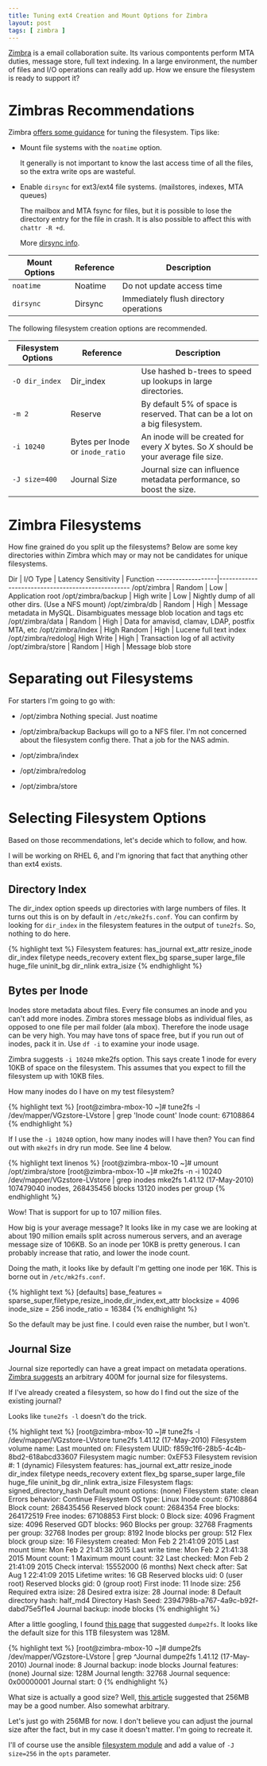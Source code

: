 ```yaml
---
title: Tuning ext4 Creation and Mount Options for Zimbra
layout: post
tags: [ zimbra ]
---
```


[Zimbra](http://www.zimbra.com/) is a email collaboration suite. Its various compontents perform MTA duties, message store, full text indexing. In a large environment, the number of files and I/O operations can really add up. How we ensure the filesystem is ready to support it?

# Zimbras Recommendations #

Zimbra [offers some guidance](http://wiki.zimbra.com/index.php?title=Performance_Tuning_Guidelines_for_Large_Deployments#File_System) for tuning the filesystem. Tips like:

- Mount file systems with the `noatime` option.

  It generally is not important to know the last access time of all the files, so the extra write ops are wasteful.

- Enable `dirsync` for ext3/ext4 file systems. (mailstores, indexes, MTA queues)

  The mailbox and MTA fsync for files, but it is possible to lose the directory entry for the file in  crash.
  It is also possible to affect this with `chattr -R +d`.

  More [dirsync info](http://lwn.net/2002/0214/a/dirsync.php3).

Mount Options      | Reference    | Description
-------------------|--------------|-----------
`noatime`          | Noatime      | Do not update access time
`dirsync`          | Dirsync      | Immediately flush directory operations

The following filesystem creation options are recommended.

Filesystem Options | Reference    | Description
-------------------|--------------|-----------
`-O dir_index`     | Dir_index    | Use hashed b-trees to speed up lookups in large directories.
`-m 2`             | Reserve      | By default 5% of space is reserved. That can be a lot on a big filesystem.
`-i 10240`         | Bytes per Inode or `inode_ratio` | An inode will be created for every _X_ bytes. So _X_ should be your average file size.
`-J size=400`      | Journal Size | Journal size can influence metadata performance, so boost the size.
    

# Zimbra Filesystems #

How fine grained do you split up the filesystems? Below are some key directories within Zimbra which may or may not be candidates for unique filesystems.

Dir                | I/O Type         | Latency Sensitivity | Function
-------------------|--------------------------------------------------
/opt/zimbra        | Random           | Low                 | Application root
/opt/zimbra/backup | High write       | Low                 | Nightly dump of all other dirs. (Use a NFS mount)
/opt/zimbra/db     | Random           | High                | Message metadata in MySQL. Disambiguates message blob location and tags etc
/opt/zimbra/data   | Random           | High                | Data for amavisd, clamav, LDAP, postfix MTA, etc
/opt/zimbra/index  | High Random      | High                | Lucene full text index
/opt/zimbra/redolog| High Write       | High                | Transaction log of all activity
/opt/zimbra/store  | Random           | High                | Message blob store

# Separating out Filesystems #

For starters I'm going to go with:

- /opt/zimbra
  Nothing special. Just noatime
- /opt/zimbra/backup
  Backups will go to a NFS filer. I'm not concerned about the filesystem config there. That a job for the NAS admin.

- /opt/zimbra/index
- /opt/zimbra/redolog
- /opt/zimbra/store


# Selecting Filesystem Options #

Based on those recommendations, let's decide which to follow, and how.

I will be working on RHEL 6, and I'm ignoring that fact that anything other than ext4 exists.

## Directory Index ##

The dir_index option speeds up directories with large numbers of files. It turns out this is on by default in `/etc/mke2fs.conf`. You can confirm by looking for `dir_index` in the filesystem features in the output of `tune2fs`. So, nothing to do here.

{% highlight text %}
Filesystem features:      has_journal ext_attr resize_inode dir_index filetype needs_recovery extent flex_bg sparse_super large_file huge_file uninit_bg dir_nlink extra_isize
{% endhighlight %}

## Bytes per Inode ##

Inodes store metadata about files. Every file consumes an inode and you can't add more inodes. Zimbra stores message blobs as individual files, as opposed to one file per mail folder (ala mbox). Therefore the inode usage can be very high. You may have tons of space free, but if you run out of inodes, pack it in. Use `df -i` to examine your inode usage.

Zimbra suggests `-i 10240` mke2fs option. This says create 1 inode for every 10KB of space on the filesystem. This assumes that you expect to fill the filesystem up with 10KB files. 

How many inodes do I have on my test filesystem?

{% highlight text %}
[root@zimbra-mbox-10 ~]# tune2fs -l /dev/mapper/VGzstore-LVstore | grep 'Inode count'
Inode count:              67108864
{% endhighlight %}

If I use the `-i 10240` option, how many inodes will I have then? You can find out with `mke2fs` in dry run mode. See line 4 below.

{% highlight text linenos %}
[root@zimbra-mbox-10 ~]# umount /opt/zimbra/store
[root@zimbra-mbox-10 ~]# mke2fs -n -i 10240 /dev/mapper/VGzstore-LVstore | grep inodes
mke2fs 1.41.12 (17-May-2010)
107479040 inodes, 268435456 blocks
13120 inodes per group
{% endhighlight %}

Wow! That is support for up to 107 million files.

How big is your average message? It looks like in my case we are looking at about 190 million emails split across numerous servers, and an average message size of 106KB. So an inode per 10KB is pretty generous. I can probably increase that ratio, and lower the inode count. 

Doing the math, it looks like by default I'm getting one inode per 16K. This is borne out in `/etc/mk2fs.conf`.

{% highlight text %}
[defaults]
        base_features = sparse_super,filetype,resize_inode,dir_index,ext_attr
        blocksize = 4096
        inode_size = 256
        inode_ratio = 16384
{% endhighlight %}

So the default may be just fine. I could even raise the number, but I won't.

## Journal Size ##

Journal size reportedly can have a great impact on metadata operations. [Zimbra suggests](http://wiki.zimbra.com/index.php?title=Performance_Tuning_Guidelines_for_Large_Deployments) an arbitrary 400M for journal size for filesystems. 

If I've already created a filesystem, so how do I find out the size of the existing journal?

Looks like `tune2fs -l` doesn't do the trick.

{% highlight text %}
[root@zimbra-mbox-10 ~]# tune2fs -l /dev/mapper/VGzstore-LVstore
tune2fs 1.41.12 (17-May-2010)
Filesystem volume name:   <none>
Last mounted on:          <not available>
Filesystem UUID:          f859c1f6-28b5-4c4b-8bd2-618abcd33607
Filesystem magic number:  0xEF53
Filesystem revision #:    1 (dynamic)
Filesystem features:      has_journal ext_attr resize_inode dir_index filetype needs_recovery extent flex_bg sparse_super large_file huge_file uninit_bg dir_nlink extra_isize
Filesystem flags:         signed_directory_hash
Default mount options:    (none)
Filesystem state:         clean
Errors behavior:          Continue
Filesystem OS type:       Linux
Inode count:              67108864
Block count:              268435456
Reserved block count:     2684354
Free blocks:              264172519
Free inodes:              67108853
First block:              0
Block size:               4096
Fragment size:            4096
Reserved GDT blocks:      960
Blocks per group:         32768
Fragments per group:      32768
Inodes per group:         8192
Inode blocks per group:   512
Flex block group size:    16
Filesystem created:       Mon Feb  2 21:41:09 2015
Last mount time:          Mon Feb  2 21:41:38 2015
Last write time:          Mon Feb  2 21:41:38 2015
Mount count:              1
Maximum mount count:      32
Last checked:             Mon Feb  2 21:41:09 2015
Check interval:           15552000 (6 months)
Next check after:         Sat Aug  1 22:41:09 2015
Lifetime writes:          16 GB
Reserved blocks uid:      0 (user root)
Reserved blocks gid:      0 (group root)
First inode:              11
Inode size:               256
Required extra isize:     28
Desired extra isize:      28
Journal inode:            8
Default directory hash:   half_md4
Directory Hash Seed:      2394798b-a767-4a9c-b92f-dabd75e5f1e4
Journal backup:           inode blocks
{% endhighlight %}

After a little googling, I found [this page](http://blog.dailystuff.nl/2012/07/getting-ext34-journal-size/) that suggested `dumpe2fs`. It looks like the default size for this 1TB filesystem was 128M.

{% highlight text %}
[root@zimbra-mbox-10 ~]# dumpe2fs /dev/mapper/VGzstore-LVstore | grep ^Journal
dumpe2fs 1.41.12 (17-May-2010)
Journal inode:            8
Journal backup:           inode blocks
Journal features:         (none)
Journal size:             128M
Journal length:           32768
Journal sequence:         0x00000001
Journal start:            0
{% endhighlight %}

What size is actually a good size? Well, [this article](http://www.linux-mag.com/id/7666/) suggested that 256MB may be a good number. Also somewhat arbitrary.

Let's just go with 256MB for now. I don't believe you can adjust the journal size after the fact, but in my case it doesn't matter. I'm going to recreate it.

I'll of course use the ansible [filesystem module](http://docs.ansible.com/filesystem_module.html) and add a value of `-J size=256` in the `opts` parameter.

